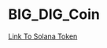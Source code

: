 # BIG_DIG_Coin
[Link To Solana Token](https://solscan.io/token/GDhkKksG6LL1DucemsJZykiMfLH5AjQQjH2csg9qJSPD?cluster=devnet)

